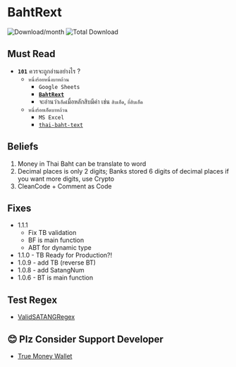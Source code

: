 # BahtRext
![Download/month](https://img.shields.io/npm/dm/bahtrext.svg)
![Total Download](https://img.shields.io/npm/dt/bahtrext.svg)

## Must Read
- **`101`** ควรจะถูกอ่านอย่างไร ?
  - `หนึ่งร้อยหนึ่งบาทถ้วน`
    - `Google Sheets`
    - [**`BahtRext`**](https://github.com/PingHuskar/npm-bahtrext)
    - จะอ่านว่า`เอ็ด`เมื่อหลักสิบมีค่า เช่น `สิบเอ็ด`, `ยี่สิบเอ็ด`
  - `หนึ่งร้อยเอ็ดบาทถ้วน`
    - `MS Excel`
    - [`thai-baht-text`](https://www.npmjs.com/package/thai-baht-text)


## Beliefs
1. Money in Thai Baht can be translate to word
2. Decimal places is only 2 digits; Banks stored 6 digits of decimal places if you want more digits, use Crypto
3. CleanCode + Comment as Code

## Fixes
- 1.1.1 
  - Fix TB validation
  - BF is main function
  - ABT for dynamic type
- 1.1.0 - TB Ready for Production?!
- 1.0.9 - add TB (reverse BT)
- 1.0.8 - add SatangNum
- 1.0.6 - BT is main function

## Test Regex
- [ValidSATANGRegex](https://regex101.com/r/yVvsFN/1)

## 😊 Plz Consider Support Developer
- [True Money Wallet](https://tmn.app.link/txb6QYGBcIb)